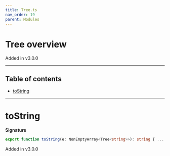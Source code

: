 ```yaml
---
title: Tree.ts
nav_order: 19
parent: Modules
---
```


# Tree overview

Added in v3.0.0

---

<h2 class="text-delta">Table of contents</h2>

- [toString](#tostring)

---

# toString

**Signature**

```ts
export function toString(e: NonEmptyArray<Tree<string>>): string { ... }
```

Added in v3.0.0
